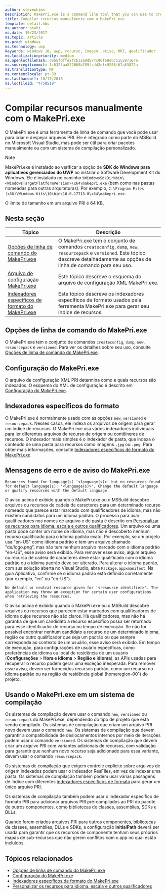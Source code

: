 ```yaml
---
author: stevewhims
Description: MakePri.exe is a command line tool that you can use to create and dump PRI files. It is integrated as part of MSBuild within Microsoft Visual Studio, but it could be useful to you for creating packages manually or with a custom build system.
title: Compilar recursos manualmente com o MakePri.exe
template: detail.hbs
ms.author: stwhi
ms.date: 10/23/2017
ms.topic: article
ms.prod: windows
ms.technology: uwp
keywords: windows 10, uwp, recurso, imagem, ativo, MRT, qualificador
ms.localizationpriority: medium
ms.openlocfilehash: d065fdffe2fcb32a9d574c90f59eb7115597167a
ms.sourcegitcommit: 1c6325aa572868b789fcdd2efc9203f67a83872a
ms.translationtype: MT
ms.contentlocale: pt-BR
ms.lasthandoff: 10/17/2018
ms.locfileid: "4750519"
---
```

# <a name="compile-resources-manually-with-makepriexe"></a>Compilar recursos manualmente com o MakePri.exe

O MakePri.exe é uma ferramenta de linha de comando que você pode usar para criar e despejar arquivos PRI. Ele é integrado como parte do MSBuild no Microsoft Visual Studio, mas pode ser útil para criar pacotes manualmente ou com um sistema de compilação personalizado.

> [!NOTE]
> MakePri.exe é instalado ao verificar a opção de **SDK do Windows para aplicativos gerenciados do UWP** ao instalar o Software Development Kit do Windows. Ele é instalado no caminho `%WindowsSdkDir%bin\<WindowsTargetPlatformVersion>\x64\makepri.exe` (bem como nas pastas nomeadas para outras arquiteturas). Por exemplo, `C:\Program Files (x86)\Windows Kits\10\bin\10.0.17713.0\x64\makepri.exe`.

O limite de tamanho em um arquivo PRI é 64 KB.

## <a name="in-this-section"></a>Nesta seção
|Tópico|Descrição|
|-|-|
| [Opções de linha de comando do MakePri.exe](makepri-exe-command-options.md) | O MakePri.exe tem o conjunto de comandos `createconfig`, `dump`, `new`, `resourcepack` e `versioned`. Este tópico descreve detalhadamente as opções de linha de comando para seu uso. |
| [Arquivo de configuração MakePri.exe](makepri-exe-configuration.md) | Este tópico descreve o esquema do arquivo de configuração XML MakePri.exe. |
| [Indexadores específicos de formato do MakePri.exe](makepri-exe-format-specific-indexers.md) | Este tópico descreve os indexadores específicos de formato usados pela ferramenta MakePri.exe para gerar seu índice de recursos. |

## <a name="makepriexe-command-line-options"></a>Opções de linha de comando do MakePri.exe

O MakePri.exe tem o conjunto de comandos `createconfig`, `dump`, `new`, `resourcepack` e `versioned`. Para ver os detalhes sobre seu uso, consulte [Opções de linha de comando do MakePri.exe](makepri-exe-command-options.md).

## <a name="makepriexe-configuration"></a>Configuração do MakePri.exe

O arquivo de configuração XML PRI determina como e quais recursos são indexados. O esquema do XML de configuração é descrito em [Configuração do MakePri.exe](makepri-exe-configuration.md).

## <a name="format-specific-indexers"></a>Indexadores específicos do formato

O MakePri.exe é normalmente usado com as opções `new`, `versioned` e `resourcepack`. Nesses casos, ele indexa os arquivos de origem para gerar um índice de recursos. O MakePri.exe usa vários indexadores individuais para ler diferentes arquivos de recurso de origem ou contêineres de recursos. O indexador mais simples é o indexador de pasta, que indexa o conteúdo de uma pasta para recursos como imagens `.jpg` ou `.png`. Para obter mais informações, consulte [Indexadores específicos de formato do MakePri.exe](makepri-exe-format-specific-indexers.md).

## <a name="makepriexe-warnings-and-error-messages"></a>Mensagens de erro e de aviso do MakePri.exe

```
Resources found for language(s) '<language(s)>' but no resources found for default language(s): '<language(s)>'. Change the default language or qualify resources with the default language.
```

O aviso acima é exibido quando o MakePri.exe ou o MSBuild descobre arquivos ou recursos de cadeia de caracteres para um determinado recurso nomeado que parece estar marcado com qualificadores de idioma, mas não existem candidatos para um idioma padrão. O processo para usar qualificadores nos nomes de arquivo e de pasta é descrito em [Personalizar os recursos para idioma, escala e outros qualificadores](tailor-resources-lang-scale-contrast.md). Um arquivo ou uma pasta pode conter um nome de idioma, mas não é descoberto nenhum recurso qualificado para o idioma padrão exato. Por exemplo, se um projeto usa "en-US" como idioma padrão e tem um arquivo chamado "de/logo.png", mas não tem nenhum arquivo marcado com o idioma padrão "en-US", esse aviso será exibido. Para remover esse aviso, algum arquivo ou recurso de cadeia de caracteres deve estar qualificado com o idioma padrão ou o idioma padrão deve ser alterado. Para alterar o idioma padrão, com sua solução aberta no Visual Studio, abra `Package.appxmanifest`. Na guia Aplicativo, confirme se o idioma padrão está definido corretamente (por exemplo, "en" ou "en-US").

```
No default or neutral resource given for '<resource identifier>'. The application may throw an exception for certain user configurations when retrieving the resources.
```

O aviso acima é exibido quando o MakePri.exe ou o MSBuild descobre arquivos ou recursos que parecem estar marcados com qualificadores de idioma cujos recursos não são claros. Há qualificadores, mas não há garantia de que um candidato a recurso específico possa ser retornado para esse identificador de recurso no tempo de execução. Se não for possível encontrar nenhum candidato a recurso de um determinado idioma, região ou outro qualificador que seja um padrão ou que sempre corresponda ao contexto de um usuário, esse aviso será exibido. Em tempo de execução, para configurações de usuário específicas, como preferências de idioma ou local de residência de um usuário (**Configurações** > **Hora e idioma** > **Região e idioma**), as APIs usadas para recuperar o recurso podem gerar uma exceção inesperada. Para remover esse aviso, devem ser fornecidos recursos padrão, como um recurso no idioma padrão ou na região de residência global (homeregion-001) do projeto.

## <a name="using-makepriexe-in-a-build-system"></a>Usando o MakePri.exe em um sistema de compilação

Os sistemas de compilação devem usar o comando `new`, `versioned` ou `resourcepack` do MakePri.exe, dependendo do tipo de projeto que está sendo compilado. Os sistemas de compilação que criam um arquivo PRI novo devem usar o comando `new`. Os sistemas de compilação que devem garantir a compatibilidade de deslocamentos internos por meio de iterações podem usar o comando `versioned`. Os sistemas de compilação que devem criar um arquivo PRI com variantes adicionais de recursos, com validação para garantir que nenhum novo recurso seja adicionado para essa variante, devem usar o comando `resourcepack`.

Os sistemas de compilação que exigem controle explícito sobre arquivos de origem indexados podem usar o indexador ResFiles, em vez de indexar uma pasta. Os sistemas de compilação também podem usar várias passagens de índice com diferentes [indexadores específicos de formato](makepri-exe-format-specific-indexers.md) para gerar um único arquivo PRI.

Os sistemas de compilação também podem usar o indexador específico de formato PRI para adicionar arquivos PRI pré-compilados ao PRI do pacote de outros componentes, como bibliotecas de classes, assemblies, SDKs e DLLs.

Quando forem criados arquivos PRI para outros componentes, bibliotecas de classes, assemblies, DLLs e SDKs, a configuração **initialPath** deverá ser usada para garantir que os recursos de componente tenham seus próprios mapas de sub-recursos que não gerem conflitos com o app no qual estão incluídos.

## <a name="related-topics"></a>Tópicos relacionados
* [Opções de linha de comando do MakePri.exe](makepri-exe-command-options.md)
* [Configuração do MakePri.exe](makepri-exe-configuration.md)
* [Indexadores específicos de formato do MakePri.exe](makepri-exe-format-specific-indexers.md)
* [Personalizar os recursos para idioma, escala e outros qualificadores](tailor-resources-lang-scale-contrast.md)
